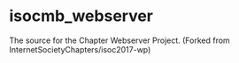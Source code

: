 # isocmb_webserver
The source for the Chapter Webserver Project. (Forked from InternetSocietyChapters/isoc2017-wp)
